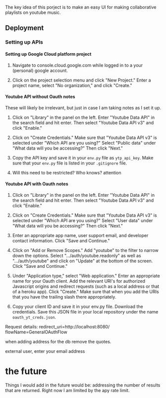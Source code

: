 The key idea of this porject is to make an easy UI for making collaborative playlists on youtube music.

## Deployment

### Setting up APIs

#### Setting up Google Cloud platform project
1. Navigate to console.cloud.google.com while logged in to a your (personal) google account.

2. Click on the project selection menu and click "New Project." Enter a project name, select "No organization," and click "Create."


#### Youtube API without Oauth notes
These will likely be irrelevant, but just in case I am taking notes as I set it up.

1. Click on "Library" in the panel on the left. Enter "Youtube Data API" in the search field and hit enter. Then select "Youtube Data API v3" and click "Enable."

2. Click on "Create Credentials." Make sure that "Youtube Data API v3" is selected under "Which API are you using?" Select "Public data" under "What data will you be accessing?" Then click "Next."

3. Copy the API key and save it in your `env.py` file as `ytp_api_key`. Make sure that your `env.py` file is listed in your `.gitignore` file.

4. Will this need to be restricted? Who knows? attention

#### Youtube API with Oauth notes

1. Click on "Library" in the panel on the left. Enter "Youtube Data API" in the search field and hit enter. Then select "Youtube Data API v3" and click "Enable."

2. Click on "Create Credentials." Make sure that "Youtube Data API v3" is selected under "Which API are you using?" Select "User data" under "What data will you be accessing?" Then click "Next."

3. Enter an appropriate app name, user support email, and developer contact information. Click "Save and Continue."

4. Click on "Add or Remove Scopes." Add "youtube" to the filter to narrow down the options. Select ".../auth/youtube.readonly" as well as ".../auth/youtube" and click on "Update" at the bottom of the screen. Click "Save and Continue."

5. Under "Application type," select "Web application." Enter an appropriate name for your Oauth client. Add the relevant URI's for authorized Javascript origins and redirect requests (such as a local address or that of a heroku app). Click "Create."
Make sure that when you add the URIs that you have the trailing slash there appropriately.

6. Copy your client ID and save it in your env.py file. Download the credentials. Save this JSON file in your local repository under the name `oauth_yt_creds.json`.

Request details: redirect_uri=http://localhost:8080/ flowName=GeneralOAuthFlow

when adding address for the db remove the quotes.

external user, enter your email address


# the future
Things I would add in the future would be:
addressing the number of results that are returned. Right now I am limited by the apy rate limit.